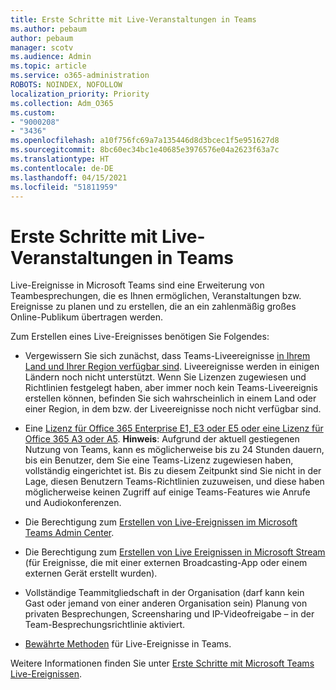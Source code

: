 ```yaml
---
title: Erste Schritte mit Live-Veranstaltungen in Teams
ms.author: pebaum
author: pebaum
manager: scotv
ms.audience: Admin
ms.topic: article
ms.service: o365-administration
ROBOTS: NOINDEX, NOFOLLOW
localization_priority: Priority
ms.collection: Adm_O365
ms.custom:
- "9000208"
- "3436"
ms.openlocfilehash: a10f756fc69a7a135446d8d3bcec1f5e951627d8
ms.sourcegitcommit: 8bc60ec34bc1e40685e3976576e04a2623f63a7c
ms.translationtype: HT
ms.contentlocale: de-DE
ms.lasthandoff: 04/15/2021
ms.locfileid: "51811959"
---
```

# <a name="getting-started-with-teams-live-events"></a>Erste Schritte mit Live-Veranstaltungen in Teams

Live-Ereignisse in Microsoft Teams sind eine Erweiterung von Teambesprechungen, die es Ihnen ermöglichen, Veranstaltungen bzw. Ereignisse zu planen und zu erstellen, die an ein zahlenmäßig großes Online-Publikum übertragen werden.

Zum Erstellen eines Live-Ereignisses benötigen Sie Folgendes:

- Vergewissern Sie sich zunächst, dass Teams-Liveereignisse [in Ihrem Land und Ihrer Region verfügbar sind](https://docs.microsoft.com/microsoftteams/teams-live-events/plan-for-teams-live-events#regional-availability). Liveereignisse werden in einigen Ländern noch nicht unterstützt.  Wenn Sie Lizenzen zugewiesen und Richtlinien festgelegt haben, aber immer noch kein Teams-Liveereignis erstellen können, befinden Sie sich wahrscheinlich in einem Land oder einer Region, in dem bzw. der Liveereignisse noch nicht verfügbar sind.

- Eine [Lizenz für Office 365 Enterprise E1, E3 oder E5 oder eine Lizenz für Office 365 A3 oder A5](https://docs.microsoft.com/microsoftteams/teams-live-events/set-up-for-teams-live-events#step-2-get-and-assign-licenses). **Hinweis**: Aufgrund der aktuell gestiegenen Nutzung von Teams, kann es möglicherweise bis zu 24 Stunden dauern, bis ein Benutzer, dem Sie eine Teams-Lizenz zugewiesen haben, vollständig eingerichtet ist. Bis zu diesem Zeitpunkt sind Sie nicht in der Lage, diesen Benutzern Teams-Richtlinien zuzuweisen, und diese haben möglicherweise keinen Zugriff auf einige Teams-Features wie Anrufe und Audiokonferenzen.

- Die Berechtigung zum [Erstellen von Live-Ereignissen im Microsoft Teams Admin Center](https://docs.microsoft.com/microsoftteams/teams-live-events/set-up-for-teams-live-events#create-or-edit-a-live-events-policy).

- Die Berechtigung zum [Erstellen von Live Ereignissen in Microsoft Stream](https://docs.microsoft.com/microsoftteams/teams-live-events/what-are-teams-live-events) (für Ereignisse, die mit einer externen Broadcasting-App oder einem externen Gerät erstellt wurden).

- Vollständige Teammitgliedschaft in der Organisation (darf kann kein Gast oder jemand von einer anderen Organisation sein)
Planung von privaten Besprechungen, Screensharing und IP-Videofreigabe – in der Team-Besprechungsrichtlinie aktiviert.

- [Bewährte Methoden](https://support.office.com/article/Best-practices-for-producing-a-Teams-live-event-e500370e-4dd1-4187-8b48-af10ef02cf42) für Live-Ereignisse in Teams.

Weitere Informationen finden Sie unter [Erste Schritte mit Microsoft Teams Live-Ereignissen](https://support.office.com/article/get-started-with-microsoft-teams-live-events-d077fec2-a058-483e-9ab5-1494afda578a).